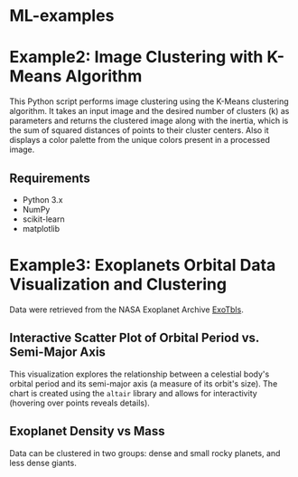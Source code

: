 # ML-examples

# Example2: Image Clustering with K-Means Algorithm
This Python script performs image clustering using the K-Means clustering algorithm. It takes an input image and the desired number of clusters (k) as parameters and returns the clustered image along with the inertia, which is the sum of squared distances of points to their cluster centers. Also it displays a color palette from the unique colors present in a processed image.

## Requirements
* Python 3.x
* NumPy
* scikit-learn
* matplotlib

# Example3: Exoplanets Orbital Data Visualization and Clustering
Data were retrieved from the NASA Exoplanet Archive [ExoTbls](https://exoplanetarchive.ipac.caltech.edu/cgi-bin/TblView/nph-tblView?app=ExoTbls&config=PS).

## Interactive Scatter Plot of Orbital Period vs. Semi-Major Axis
This visualization explores the relationship between a celestial body's orbital period and its semi-major axis (a measure of its orbit's size). 
The chart is created using the `altair` library and allows for interactivity (hovering over points reveals details).

## Exoplanet Density vs Mass
Data can be clustered in two groups: dense and small rocky planets, and less dense giants. 
